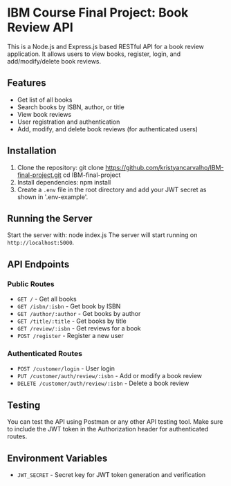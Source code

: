 # IBM Course Final Project: Book Review API

This is a Node.js and Express.js based RESTful API for a book review application. It allows users to view books, register, login, and add/modify/delete book reviews.

## Features

- Get list of all books
- Search books by ISBN, author, or title
- View book reviews
- User registration and authentication
- Add, modify, and delete book reviews (for authenticated users)

## Installation

1. Clone the repository:
git clone https://github.com/kristyancarvalho/IBM-final-project.git
cd IBM-final-project
2. Install dependencies:
npm install
3. Create a `.env` file in the root directory and add your JWT secret as shown in '.env-example'.

## Running the Server

Start the server with:
node index.js
The server will start running on `http://localhost:5000`.

## API Endpoints

### Public Routes

- `GET /` - Get all books
- `GET /isbn/:isbn` - Get book by ISBN
- `GET /author/:author` - Get books by author
- `GET /title/:title` - Get books by title
- `GET /review/:isbn` - Get reviews for a book
- `POST /register` - Register a new user

### Authenticated Routes

- `POST /customer/login` - User login
- `PUT /customer/auth/review/:isbn` - Add or modify a book review
- `DELETE /customer/auth/review/:isbn` - Delete a book review

## Testing

You can test the API using Postman or any other API testing tool. Make sure to include the JWT token in the Authorization header for authenticated routes.

## Environment Variables

- `JWT_SECRET` - Secret key for JWT token generation and verification
